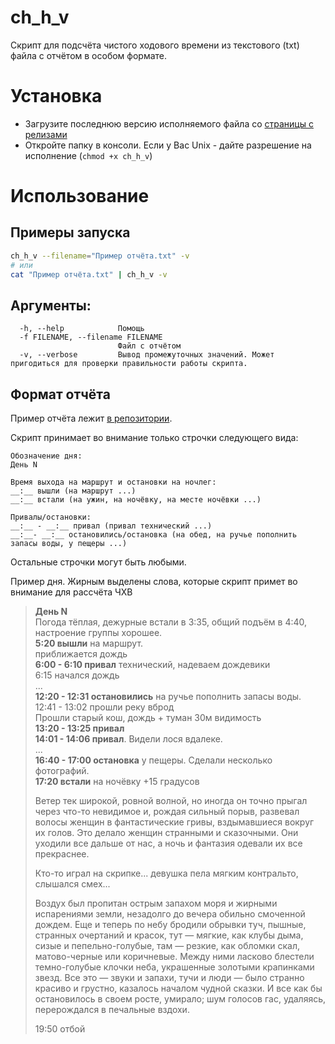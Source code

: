 # ch_h_v

Cкрипт для подсчёта чистого ходового времени из текстового (txt) файла с отчётом в особом формате.  

# Установка

- Загрузите последнюю версию исполняемого файла со [страницы с релизами](https://github.com/nevenkitasuno/ch_h_v/releases)
- Откройте папку в консоли. Если у Вас Unix - дайте разрешение на исполнение (`chmod +x ch_h_v`)

# Использование
  
## Примеры запуска  
```sh
ch_h_v --filename="Пример отчёта.txt" -v  
# или  
cat "Пример отчёта.txt" | ch_h_v -v  
```  

## Аргументы:  
```
  -h, --help            Помощь  
  -f FILENAME, --filename FILENAME  
                        Файл с отчётом  
  -v, --verbose         Вывод промежуточных значений. Может пригодиться для проверки правильности работы скрипта.  
```

## Формат отчёта

Пример отчёта лежит [в репозитории](https://github.com/nevenkitasuno/ch_h_v/edit/main/README.md).  

Скрипт принимает во внимание только строчки следующего вида:  

```
Обозначение дня:  
День N  

Время выхода на маршрут и остановки на ночлег:  
__:__ вышли (на маршрут ...)  
__:__ встали (на ужин, на ночёвку, на месте ночёвки ...)  

Привалы/остановки:  
__:__ - __:__ привал (привал технический ...)  
__:__- __:__ остановились/остановка (на обед, на ручье пополнить запасы воды, у пещеры ...)  
```

Остальные строчки могут быть любыми.  

Пример дня. Жирным выделены слова, которые скрипт примет во внимание для рассчёта ЧХВ  

> **День N**  
> Погода тёплая, дежурные встали в 3:35, общий подъём в 4:40, настроение группы хорошее.  
> **5:20 вышли** на маршрут.  
> приближается дождь  
> **6:00 - 6:10 привал** технический, надеваем дождевики  
> 6:15 начался дождь  
> ...  
> **12:20 - 12:31 остановились** на ручье пополнить запасы воды.  
> 12:41 - 13:02 прошли реку вброд  
> Прошли старый кош, дождь + туман 30м видимость  
> **13:20 - 13:25 привал**  
> **14:01 - 14:06 привал**. Видели лося вдалеке.  
> ...  
> **16:40 - 17:00 остановка** у пещеры. Сделали несколько фотографий.  
> **17:20 встали** на ночёвку +15 градусов  
>  
> Ветер тек широкой, ровной волной, но иногда он точно прыгал через что-то невидимое и, рождая сильный порыв, развевал волосы женщин в фантастические гривы, вздымавшиеся вокруг их голов. Это делало женщин странными и сказочными. Они уходили все дальше от нас, а ночь и фантазия одевали их все прекраснее.  
>  
> Кто-то играл на скрипке... девушка пела мягким контральто, слышался смех...  
> 
> Воздух был пропитан острым запахом моря и жирными испарениями земли, незадолго до вечера обильно смоченной дождем. Еще и теперь по небу бродили обрывки туч, пышные, странных очертаний и красок, тут — мягкие, как клубы дыма, сизые и пепельно-голубые, там — резкие, как обломки скал, матово-черные или коричневые. Между ними ласково блестели темно-голубые клочки неба, украшенные золотыми крапинками звезд. Все это — звуки и запахи, тучи и люди — было странно красиво и грустно, казалось началом чудной сказки. И все как бы остановилось в своем росте, умирало; шум голосов гас, удаляясь, перерождался в печальные вздохи.  
>  
> 19:50 отбой  
